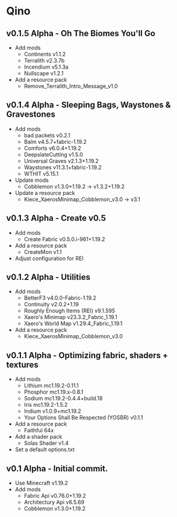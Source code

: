 # Qino

## v0.1.5 Alpha - Oh The Biomes You'll Go
- Add mods
  - Continents v1.1.2
  - Terralith v2.3.7b
  - Incendium v5.1.3a
  - Nullscape v1.2.1
- Add a resource pack
  - Remove_Terralith_Intro_Message_v1.0

## v0.1.4 Alpha - Sleeping Bags, Waystones & Gravestones
- Add mods
  - bad packets v0.2.1
  - Balm v4.5.7+fabric-1.19.2
  - Comforts v6.0.4+1.19.2
  - DeepslateCutting v1.5.0
  - Universal Graves v2.1.3+1.19.2
  - Waystones v11.3.1+fabric-1.19.2
  - WTHIT v5.15.1
- Update mods
  - Cobblemon v1.3.0+1.19.2 -> v1.3.2+1.19.2
- Update a resource pack
  - Kiece_XaerosMinimap_Cobblemon_v3.0 -> v3.1

## v0.1.3 Alpha - Create v0.5
- Add mods
  - Create Fabric v0.5.0.i-961+1.19.2
- Add a resource pack
  - CreateMon v1.1
- Adjust configuration for REI

## v0.1.2 Alpha - Utilities
- Add mods
  - BetterF3 v4.0.0-Fabric-1.19.2
  - Continuity v2.0.2+1.19
  - Roughly Enough Items (REI) v9.1.595
  - Xaero's Minimap v23.3.2_Fabric_1.19.1
  - Xaero's World Map v1.29.4_Fabric_1.19.1
- Add a resource pack
  - Kiece_XaerosMinimap_Cobblemon_v3.0

## v0.1.1 Alpha - Optimizing fabric, shaders + textures
- Add mods
  - Lithium mc1.19.2-0.11.1
  - Phosphor mc1.19.x-0.8.1
  - Sodium mc1.19.2-0.4.4+build.18
  - Iris mc1.19.2-1.5.2
  - Indium v1.0.9+mc1.19.2
  - Your Options Shall Be Respected (YOSBR) v0.1.1
- Add a resource pack
  - Faithful 64x
- Add a shader pack
  - Solas Shader v1.4
- Set a default options.txt

## v0.1 Alpha - Initial commit.
- Use Minecraft v1.19.2
- Add mods
  - Fabric Api v0.76.0+1.19.2
  - Architectury Api v6.5.69
  - Cobblemon v1.3.0+1.19.2

